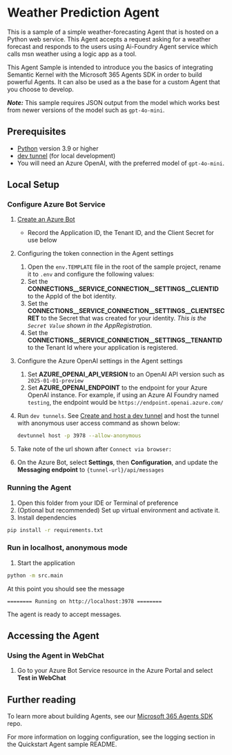 # Weather Prediction Agent

This is a sample of a simple weather-forecasting Agent that is hosted on a Python web service. This Agent accepts a request asking for a weather forecast and responds to the users using Ai-Foundry Agent service which calls msn weather using a logic app as a tool.

This Agent Sample is intended to introduce you the basics of integrating Semantic Kernel with the Microsoft 365 Agents SDK in order to build powerful Agents. It can also be used as a the base for a custom Agent that you choose to develop.

***Note:*** This sample requires JSON output from the model which works best from newer versions of the model such as `gpt-4o-mini`.

## Prerequisites

-  [Python](https://www.python.org/) version 3.9 or higher
-  [dev tunnel](https://learn.microsoft.com/azure/developer/dev-tunnels/get-started?tabs=windows) (for local development)
- You will need an Azure OpenAI, with the preferred model of `gpt-4o-mini`.

## Local Setup

### Configure Azure Bot Service

1. [Create an Azure Bot](https://aka.ms/AgentsSDK-CreateBot)
   - Record the Application ID, the Tenant ID, and the Client Secret for use below

1. Configuring the token connection in the Agent settings
    1. Open the `env.TEMPLATE` file in the root of the sample project, rename it to `.env` and configure the following values:
      1. Set the **CONNECTIONS__SERVICE_CONNECTION__SETTINGS__CLIENTID** to the AppId of the bot identity.
      2. Set the **CONNECTIONS__SERVICE_CONNECTION__SETTINGS__CLIENTSECRET** to the Secret that was created for your identity. *This is the `Secret Value` shown in the AppRegistration*.
      3. Set the **CONNECTIONS__SERVICE_CONNECTION__SETTINGS__TENANTID** to the Tenant Id where your application is registered.

1. Configure the Azure OpenAI settings in the Agent settings
   1. Set **AZURE_OPENAI_API_VERSION** to an OpenAI API version such as ` 2025-01-01-preview`
   1. Set **AZURE_OPENAI_ENDPOINT** to the endpoint for your Azure OpenAI instance. For example, if using an Azure AI Foundry named `testing`, the endpoint would be `https://endpoint.openai.azure.com/`


1. Run `dev tunnels`. See [Create and host a dev tunnel](https://learn.microsoft.com/azure/developer/dev-tunnels/get-started?tabs=windows) and host the tunnel with anonymous user access command as shown below:

   ```bash
   devtunnel host -p 3978 --allow-anonymous
   ```

1. Take note of the url shown after `Connect via browser:`

1. On the Azure Bot, select **Settings**, then **Configuration**, and update the **Messaging endpoint** to `{tunnel-url}/api/messages`

### Running the Agent

1. Open this folder from your IDE or Terminal of preference
1. (Optional but recommended) Set up virtual environment and activate it.
1. Install dependencies

```sh
pip install -r requirements.txt
```

### Run in localhost, anonymous mode

1. Start the application

```sh
python -m src.main
```

At this point you should see the message 

```text
======== Running on http://localhost:3978 ========
```

The agent is ready to accept messages.

## Accessing the Agent

### Using the Agent in WebChat

1. Go to your Azure Bot Service resource in the Azure Portal and select **Test in WebChat**

## Further reading
To learn more about building Agents, see our [Microsoft 365 Agents SDK](https://github.com/microsoft/agents) repo.

For more information on logging configuration, see the logging section in the Quickstart Agent sample README.